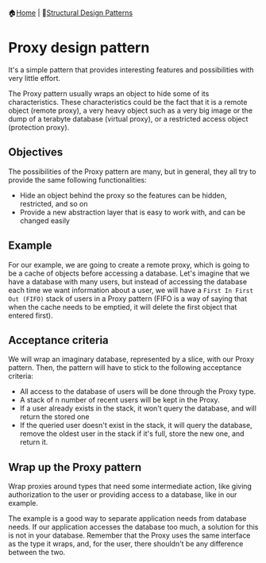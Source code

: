:house:[Home](https://github.com/DevilsTear/go-design-patterns/ "Table of Contents") | :file_folder:[Structural Design Patterns](https://github.com/DevilsTear/go-design-patterns/gang-of-four/structural/ "Structural Design Patterns Table of Contents")
# Proxy design pattern
It's a simple pattern that provides interesting features and possibilities with very little effort.

The Proxy pattern usually wraps an object to hide some of its characteristics. These
characteristics could be the fact that it is a remote object (remote proxy), a very heavy object
such as a very big image or the dump of a terabyte database (virtual proxy), or a restricted
access object (protection proxy).

## Objectives
The possibilities of the Proxy pattern are many, but in general, they all try to provide the
same following functionalities:
- Hide an object behind the proxy so the features can be hidden, restricted, and so on
- Provide a new abstraction layer that is easy to work with, and can be changed easily

## Example
For our example, we are going to create a remote proxy, which is going to be a cache of
objects before accessing a database. Let's imagine that we have a database with many users,
but instead of accessing the database each time we want information about a user, we will
have a `First In First Out (FIFO)` stack of users in a Proxy pattern (FIFO is a way of saying
that when the cache needs to be emptied, it will delete the first object that entered first).

## Acceptance criteria
We will wrap an imaginary database, represented by a slice, with our Proxy pattern. Then,
the pattern will have to stick to the following acceptance criteria:
- All access to the database of users will be done through the Proxy type.
- A stack of n number of recent users will be kept in the Proxy.
- If a user already exists in the stack, it won't query the database, and will return the stored one
- If the queried user doesn't exist in the stack, it will query the database, remove the oldest user in the stack if it's full, store the new one, and return it.

## Wrap up the Proxy pattern
Wrap proxies around types that need some intermediate action, like giving authorization to
the user or providing access to a database, like in our example.

The example is a good way to separate application needs from database needs. If our
application accesses the database too much, a solution for this is not in your database.
Remember that the Proxy uses the same interface as the type it wraps, and, for the user,
there shouldn't be any difference between the two.
